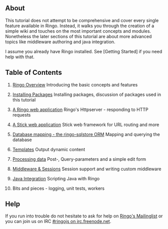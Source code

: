 About
---------

This tutorial does not attempt to be comprehensive and cover every single feature available in Ringo. Instead, it walks you through the creation of a simple wiki and touches on the most important concepts and modules. Nonetheless the later sections of this tutorial are about more advanced topics like middleware authoring and java integration.

I assume you already have Ringo installed. See [Getting Started] if you need help with that.

Table of Contents
---------------------

  1. [Ringo Overview](introduction.md) Introducing the basic concepts and features

  1. [Installing Packages](dependencies.md) Installing packages, discussion of packages used in this tutorial

  1. [A Ringo web application](httpserver.md) Ringo's Httpserver - responding to HTTP requests

  1. [A Stick web application](stickapp.md) Stick web framework for URL routing and more

  1. [Database mapping - the ringo-sqlstore ORM](sqlstore.md) Mapping and querying the database

  1. [Templates](templates.md) Output dynamic content

  1. [Processing data](processingdata.md) Post-, Query-parameters and a simple edit form

  1. [Middleware & Sessions](sessions.md) Session support and writing custom middleware

  1. [Java Integration](javaintegration.md) Scripting Java with Ringo

  1. Bits and pieces - logging, unit tests, workers

Help
------

If you run into trouble do not hesitate to ask for help on [Ringo's Mailinglist](http://groups.google.com/group/ringojs) or you can join us on IRC [#ringojs on irc.freenode.net](http://ringojs.com/bot/join).

